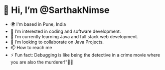 # 👋 Hi, I’m @SarthakNimse


- 🌍 I'm based in Pune, India
- 👀 I’m interested in coding and software development.
- 🌱 I’m currently learning Java and full stack web development.
- 💞️ I’m looking to collaborate on Java Projects.
- 📫 How to reach me 
- ⚡ Fun fact: Debugging is like being the detective in a crime movie where you are also the murderer!"🕵️‍♂️

